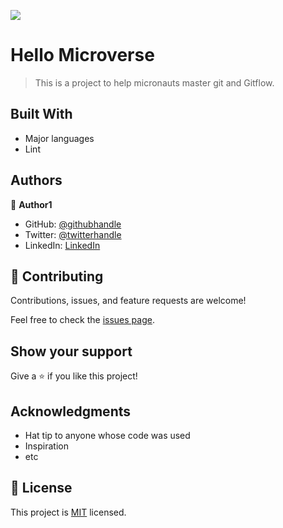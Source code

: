 ![](https://img.shields.io/badge/Microverse-blueviolet)

# Hello Microverse

> This is a project to help micronauts master git and Gitflow.


## Built With

- Major languages
- Lint





## Authors

👤 **Author1**

- GitHub: [@githubhandle](https://github.com/Mugiira-Kim)
- Twitter: [@twitterhandle](https://twitter.com/Bbm-Cru)
- LinkedIn: [LinkedIn](https://linkedin.com/in/Mugiirakim)



## 🤝 Contributing

Contributions, issues, and feature requests are welcome!

Feel free to check the [issues page](../../issues/).

## Show your support

Give a ⭐️ if you like this project!

## Acknowledgments

- Hat tip to anyone whose code was used
- Inspiration
- etc

## 📝 License

This project is [MIT](./MIT.md) licensed.
